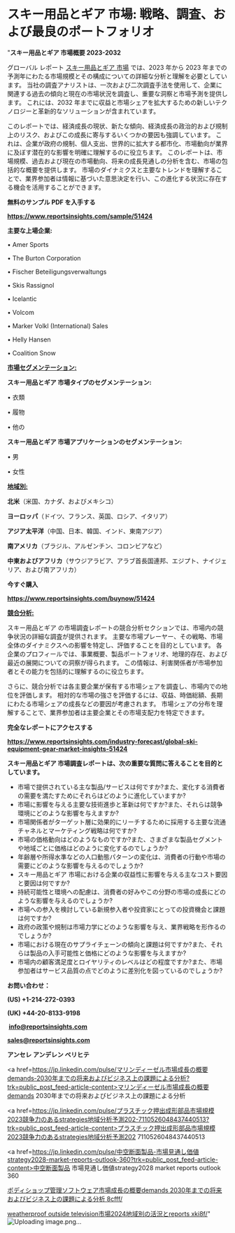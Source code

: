 # スキー用品とギア 市場: 戦略、調査、および最良のポートフォリオ

"<strong>スキー用品とギア 市場概要 2023-2032</strong>

グローバル レポート <a href=https://www.reportsinsights.com/sample/51424>スキー用品とギア 市場</a> では、2023 年から 2023 年までの予測年にわたる市場規模とその構成についての詳細な分析と理解を必要としています。 当社の調査アナリストは、一次および二次調査手法を使用して、企業に関連する過去の傾向と現在の市場状況を調査し、重要な洞察と市場予測を提供します。 これには、2032 年までに収益と市場シェアを拡大​​するための新しいテクノロジーと革新的なソリューションが含まれています。

このレポートでは、経済成長の現状、新たな傾向、経済成長の政治的および規制上のリスク、およびこの成長に寄与するいくつかの要因も強調しています。 これは、企業が政府の規制、個人支出、世界的に拡大する都市化、市場動向が業界に及ぼす潜在的な影響を明確に理解するのに役立ちます。 このレポートは、市場規模、過去および現在の市場動向、将来の成長見通しの分析を含む、市場の包括的な概要を提供します。 市場のダイナミクスと主要なトレンドを理解することで、業界参加者は情報に基づいた意思決定を行い、この進化する状況に存在する機会を活用することができます。

<strong><b>無料のサンプル PDF を入手する</b></strong>

<a href=https://www.reportsinsights.com/sample/51424><strong><u>https://www.reportsinsights.com/sample/51424</u></strong></a>

<strong>主要な上場企業:</strong>

• Amer Sports

• The Burton Corporation

• Fischer Beteiligungsverwaltungs

• Skis Rassignol

• Icelantic

• Volcom

• Marker Volkl (International) Sales

• Helly Hansen

• Coalition Snow

<strong><u>市場セグメンテーション</u></strong><strong><u>:</u></strong>

<strong>スキー用品とギア 市場タイプのセグメンテーション:</strong>

• 衣類

• 履物

• 他の

<strong>スキー用品とギア 市場アプリケーションのセグメンテーション:</strong>

• 男

• 女性

<strong><u>地域別</u></strong><strong><u>:</u></strong>

<strong>北米</strong>（米国、カナダ、およびメキシコ）

<strong>ヨーロッパ</strong>（ドイツ、フランス、英国、ロシア、イタリア）

<strong>アジア太平洋</strong>（中国、日本、韓国、インド、東南アジア）

<strong>南アメリカ</strong>（ブラジル、アルゼンチン、コロンビアなど）

<strong>中東およびアフリカ</strong>（サウジアラビア、アラブ首長国連邦、エジプト、ナイジェリア、および南アフリカ）

<strong>今すぐ購入</strong>

<a href=https://www.reportsinsights.com/buynow/51424><strong><u>https://www.reportsinsights.com/buynow/51424</u></strong></a>

<strong><u>競合分析:</u></strong>

スキー用品とギア の市場調査レポートの競合分析セクションでは、市場内の競争状況の詳細な調査が提供されます。 主要な市場プレーヤー、その戦略、市場全体のダイナミクスへの影響を特定し、評価することを目的としています。 各企業のプロフィールでは、事業概要、製品ポートフォリオ、地理的存在、および最近の展開についての洞察が得られます。 この情報は、利害関係者が市場参加者とその能力を包括的に理解するのに役立ちます。

さらに、競合分析では各主要企業が保有する市場シェアを調査し、市場内での地位を評価します。 相対的な市場の強さを評価するには、収益、時価総額、長期にわたる市場シェアの成長などの要因が考慮されます。 市場シェアの分布を理解することで、業界参加者は主要企業とその市場支配力を特定できます。

<strong>完全なレポートにアクセスする</strong>

<a href=https://www.reportsinsights.com/industry-forecast/global-ski-equipment-gear-market-insights-51424><strong><u><b>https://www.reportsinsights.com/industry-forecast/global-ski-equipment-gear-market-insights-51424</b></u></strong></a>

<strong><b>スキー用品とギア 市場調査レポートは、次の重要な質問に答えることを目的としています。</b></strong>
<ul>
  <li>市場で提供されている主な製品/サービスは何ですか?また、変化する消費者の需要を満たすためにそれらはどのように進化していますか?</li>
  <li>市場に影響を与える主要な技術進歩と革新は何ですか?また、それらは競争環境にどのような影響を与えますか?</li>
  <li>市場関係者がターゲット層に効果的にリーチするために採用する主要な流通チャネルとマーケティング戦略は何ですか?</li>
  <li>市場の価格動向はどのようなものですか?また、さまざまな製品セグメントや地域ごとに価格はどのように変化するのでしょうか?</li>
  <li>年齢層や所得水準などの人口動態パターンの変化は、消費者の行動や市場の需要にどのような影響を与えるのでしょうか?</li>
  <li>スキー用品とギア 市場における企業の収益性に影響を与える主なコスト要因と要因は何ですか?</li>
  <li>持続可能性と環境への配慮は、消費者の好みやこの分野の市場の成長にどのような影響を与えるのでしょうか?</li>
  <li>市場への参入を検討している新規参入者や投資家にとっての投資機会と課題は何ですか?</li>
  <li>政府の政策や規制は市場力学にどのような影響を与え、業界戦略を形作るのでしょうか?</li>
  <li>市場における現在のサプライチェーンの傾向と課題は何ですか?また、それらは製品の入手可能性と価格にどのような影響を与えますか?</li>
  <li>市場内の顧客満足度とロイヤリティのレベルはどの程度ですか?また、市場参加者はサービス品質の点でどのように差別化を図っているのでしょうか?</li>
</ul>
<strong>お問い合わせ：</strong>

<strong>(US) +1-214-272-0393</strong>

<strong>(UK) +44-20-8133-9198</strong>

<strong> </strong><a href=info@reportsinsights.com><strong><u>info@reportsinsights.com</u></strong></a>

<a href=sales@reportsinsights.com><strong><u>sales@reportsinsights.com</u></strong></a>

<strong>アンセレ アンデレン ベリヒテ</strong>

<a href=https://jp.linkedin.com/pulse/マリンディーゼル市場成長の概要demands-2030年までの将来およびビジネス上の課題による分析?trk=public_post_feed-article-content>マリンディーゼル市場成長の概要demands 2030年までの将来およびビジネス上の課題による分析</a>

<a href=https://jp.linkedin.com/pulse/プラスチック押出成形部品市場規模2023競争力のあるstrategies地域分析予測202-7110526048437440513?trk=public_post_feed-article-content>プラスチック押出成形部品市場規模2023競争力のあるstrategies地域分析予測202 7110526048437440513</a>

<a href=https://jp.linkedin.com/pulse/中空断面製品-市場見通し価値strategy2028-market-reports-outlook-360?trk=public_post_feed-article-content>中空断面製品 市場見通し価値strategy2028 market reports outlook 360</a>

<a href=https://www.linkedin.com/pulse/ボディショップ管理ソフトウェア市場成長の概要demands-2030年までの将来およびビジネス上の課題による分析-8cfff/>ボディショップ管理ソフトウェア市場成長の概要demands 2030年までの将来およびビジネス上の課題による分析 8cfff/</a>

<a href=https://www.linkedin.com/pulse/weatherproof-outside-television市場2024地域別の活況とreports-xki8f/>weatherproof outside television市場2024地域別の活況とreports xki8f/</a>"
![Uploading image.png…]()
